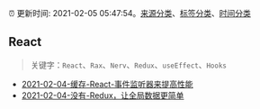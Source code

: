 :alarm_clock: 更新时间: 2021-02-05 05:47:54。[来源分类](../README.md)、[标签分类](../TAGS.md)、[时间分类](../TIMELINE.md)

## React


> 关键字：`React`、`Rax`、`Nerv`、`Redux`、`useEffect`、`Hooks`



- [2021-02-04-缓存-React-事件监听器来提高性能](https://juejin.im/post/6925373921013432334) 
- [2021-02-04-没有-Redux，让全局数据更简单](https://juejin.im/post/6925366736053075982) 